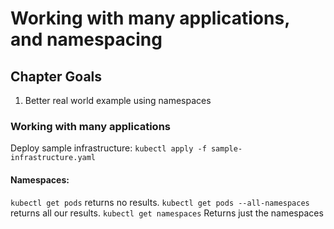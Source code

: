 # Working with many applications, and namespacing

## Chapter Goals
1. Better real world example using namespaces

### Working with many applications
Deploy sample infrastructure: `kubectl apply -f sample-infrastructure.yaml`

#### Namespaces:
`kubectl get pods` returns no results.
`kubectl get pods --all-namespaces` returns all our results.
`kubectl get namespaces` Returns just the namespaces

